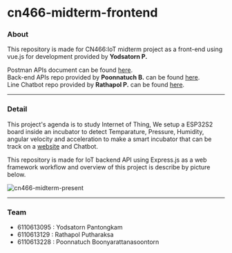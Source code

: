 # cn466-midterm-frontend

### About 
This repository is made for CN466:IoT midterm project as a front-end using vue.js for development provided by **Yodsatorn P.**

Postman APIs document can be found [here](https://documenter.getpostman.com/view/17798233/UUy4eRtE).\
Back-end APIs repo provided by **Poonnatuch B.** can be found [here](https://github.com/6110613228/cn466-midtern-backend).\
Line Chatbot repo provided by **Rathapol P.** can be found [here](https://github.com/Rathapol-Putharaksa/linebot_CN466).

---
### Detail
This project's agenda is to study Internet of Thing, We setup a ESP32S2 board inside an incubator to detect Temparature, Pressure, Humidity, angular velocity and acceleration to make a smart incubator that can be track on a [website](https://cn466-midterm-frontend.herokuapp.com/) and Chatbot.

This repository is made for IoT backend API using Express.js as a web framework workflow and overview of this project is describe by picture below.

![cn466-midterm-present](https://user-images.githubusercontent.com/60430405/136649564-9b7a0bda-9d6f-44ad-bb16-6cde1760b06e.jpg)

---
### Team
- 6110613095 : Yodsatorn Pantongkam
- 6110613129 : Rathapol Putharaksa
- 6110613228 : Poonnatuch Boonyarattanasoontorn
